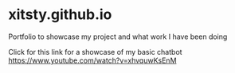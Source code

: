 # xitsty.github.io
Portfolio to showcase my project and what work I have been doing 

Click for this link for a showcase of my basic chatbot 
https://www.youtube.com/watch?v=xhvquwKsEnM
